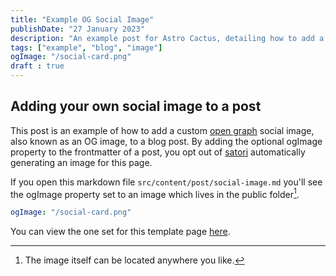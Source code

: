 ```yaml
---
title: "Example OG Social Image"
publishDate: "27 January 2023"
description: "An example post for Astro Cactus, detailing how to add a custom social image card in the frontmatter"
tags: ["example", "blog", "image"]
ogImage: "/social-card.png"
draft : true
---
```


## Adding your own social image to a post

This post is an example of how to add a custom [open graph](https://ogp.me/) social image, also known as an OG image, to a blog post.
By adding the optional ogImage property to the frontmatter of a post, you opt out of [satori](https://github.com/vercel/satori) automatically generating an image for this page.

If you open this markdown file `src/content/post/social-image.md` you'll see the ogImage property set to an image which lives in the public folder[^1].

```yaml
ogImage: "/social-card.png"
```

You can view the one set for this template page [here](https://astro-cactus.chriswilliams.dev/social-card.png).

[^1]: The image itself can be located anywhere you like.
